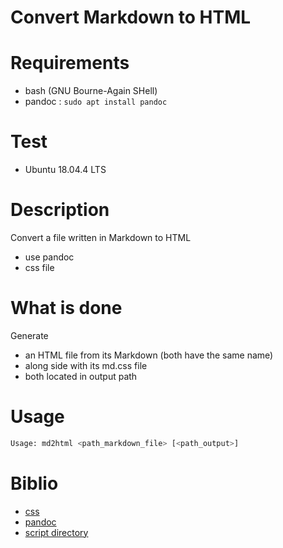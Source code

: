 # Convert Markdown to HTML

# Requirements

- bash (GNU Bourne-Again SHell)
- pandoc : `sudo apt install pandoc`

# Test

- Ubuntu 18.04.4 LTS

# Description
Convert a file written in Markdown to HTML

- use pandoc
- css file

# What is done
Generate

- an HTML file from its Markdown (both have the same name)
- along side with its md.css file
- both located in output path

# Usage

```bash
Usage: md2html <path_markdown_file> [<path_output>]
```

# Biblio

- [css](https://raw.githubusercontent.com/KrauseFx/markdown-to-html-github-style/master/style.css)
- [pandoc](https://pandoc.org/)
- [script directory](https://www.ostricher.com/2014/10/the-right-way-to-get-the-directory-of-a-bash-script)
